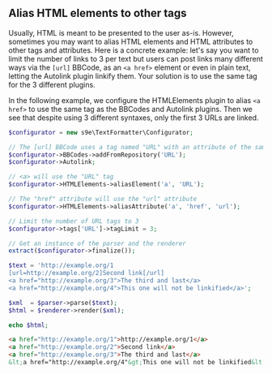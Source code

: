 ## Alias HTML elements to other tags

Usually, HTML is meant to be presented to the user as-is. However, sometimes you may want to alias HTML elements and HTML attributes to other tags and attributes. Here is a concrete example: let's say you want to limit the number of links to 3 per text but users can post links many different ways via the `[url]` BBCode, as an `<a href>` element or even in plain text, letting the Autolink plugin linkify them. Your solution is to use the same tag for the 3 different plugins.

In the following example, we configure the HTMLElements plugin to alias `<a href>` to use the same tag as the BBCodes and Autolink plugins. Then we see that despite using 3 different syntaxes, only the first 3 URLs are linked.

```php
$configurator = new s9e\TextFormatter\Configurator;

// The [url] BBCode uses a tag named "URL" with an attribute of the same name
$configurator->BBCodes->addFromRepository('URL');
$configurator->Autolink;

// <a> will use the "URL" tag
$configurator->HTMLElements->aliasElement('a', 'URL');

// The "href" attribute will use the "url" attribute
$configurator->HTMLElements->aliasAttribute('a', 'href', 'url');

// Limit the number of URL tags to 3
$configurator->tags['URL']->tagLimit = 3;

// Get an instance of the parser and the renderer
extract($configurator->finalize());

$text = 'http://example.org/1
[url=http://example.org/2]Second link[/url]
<a href="http://example.org/3">The third and last</a>
<a href="http://example.org/4">This one will not be linkified</a>';

$xml  = $parser->parse($text);
$html = $renderer->render($xml);

echo $html;
```
```html
<a href="http://example.org/1">http://example.org/1</a>
<a href="http://example.org/2">Second link</a>
<a href="http://example.org/3">The third and last</a>
&lt;a href="http://example.org/4"&gt;This one will not be linkified&lt;/a&gt;
```
